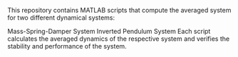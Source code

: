 This repository contains MATLAB scripts that compute the averaged system for two different dynamical systems:

Mass-Spring-Damper System
Inverted Pendulum System
Each script calculates the averaged dynamics of the respective system and verifies the stability and performance of the system.
